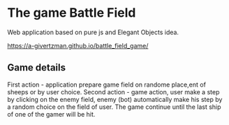 # The game Battle Field
Web application based on pure js and Elegant Objects idea.

https://a-givertzman.github.io/battle_field_game/

## Game details
First action - application prepare game field on randome place,ent of sheeps or by user choice.
Second action - game action, user make a step by clicking on the enemy field, 
enemy (bot) automatically make his step by a random choice on the field of user.
The game continue until the last ship of one of the gamer will be hit.
